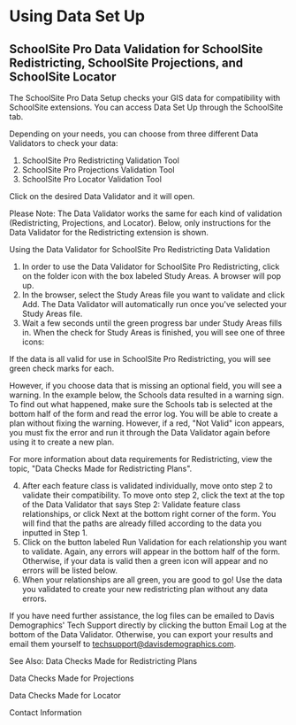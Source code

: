 # Using Data Set Up
## SchoolSite Pro Data Validation for SchoolSite Redistricting, SchoolSite Projections, and SchoolSite Locator
The SchoolSite Pro Data Setup checks your GIS data for compatibility with SchoolSite extensions. You can access Data Set Up through the SchoolSite tab.

Depending on your needs, you can choose from three different Data Validators to check your data:

1. SchoolSite Pro Redistricting Validation Tool
2. SchoolSite Pro Projections Validation Tool
3. SchoolSite Pro Locator Validation Tool
 

Click on the desired Data Validator and it will open.

 

Please Note: The Data Validator works the same for each kind of validation (Redistricting, Projections, and Locator). Below, only instructions for the Data Validator for the Redistricting extension is shown.

Using the Data Validator for SchoolSite Pro Redistricting Data Validation
1. In order to use the Data Validator for SchoolSite Pro Redistricting, click on the folder icon with the box labeled Study Areas. A browser will pop up.
2. In the browser, select the Study Areas file you want to validate and click Add. The Data Validator will automatically run once you've selected your Study Areas file.
3. Wait a few seconds until the green progress bar under Study Areas fills in. When the check for Study Areas is finished, you will see one of three icons:

If the data is all valid for use in SchoolSite Pro Redistricting, you will see green check marks for each.

However, if you choose data that is missing an optional field, you will see a warning. In the example below, the Schools data resulted in a warning sign. To find out what happened, make sure the Schools tab is selected at the bottom half of the form and read the error log. You will be able to create a plan without fixing the warning. However, if a red, "Not Valid" icon appears, you must fix the error and run it through the Data Validator again before using it to create a new plan.

For more information about data requirements for Redistricting, view the topic, "Data Checks Made for Redistricting Plans".

 

4. After each feature class is validated individually, move onto step 2 to validate their compatibility. To move onto step 2, click the text at the top of the Data Validator that says Step 2: Validate feature class relationships, or click Next at the bottom right corner of the form. You will find that the paths are already filled according to the data you inputted in Step 1.
5. Click on the button labeled Run Validation for each relationship you want to validate. Again, any errors will appear in the bottom half of the form. Otherwise, if your data is valid then a green icon will appear and no errors will be listed below.
6. When your relationships are all green, you are good to go! Use the data you validated to create your new redistricting plan without any data errors.

If you have need further assistance, the log files can be emailed to Davis Demographics' Tech Support directly by clicking the button Email Log at the bottom of the Data Validator. Otherwise, you can export your results and email them yourself to techsupport@davisdemographics.com.

See Also:
Data Checks Made for Redistricting Plans

Data Checks Made for Projections

Data Checks Made for Locator

Contact Information

 
 
